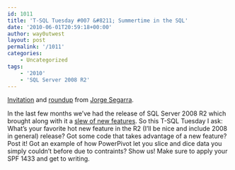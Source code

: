 ```yaml
---
id: 1011
title: 'T-SQL Tuesday #007 &#8211; Summertime in the SQL'
date: '2010-06-01T20:59:18+00:00'
author: way0utwest
layout: post
permalink: '/1011'
categories:
    - Uncategorized
tags:
    - '2010'
    - 'SQL Server 2008 R2'
---
```


[Invitation](http://www.sqlchicken.com/2010/06/t-sql-tuesday-007-summertime-in-the-sql/) and [roundup](http://www.sqlchicken.com/2010/06/t-sql-tuesday-007-roundup/) from [Jorge Segarra](http://www.sqlchicken.com/).

In the last few months we’ve had the release of SQL Server 2008 R2 which brought along with it a [slew of new features](http://msdn.microsoft.com/en-us/library/bb500435.aspx). So this T-SQL Tuesday I ask: What’s your favorite hot new feature in the R2 (I’ll be nice and include 2008 in general) release? Got some code that takes advantage of a new feature? Post it! Got an example of how PowerPivot let you slice and dice data you simply couldn’t before due to contraints? Show us! Make sure to apply your SPF 1433 and get to writing.